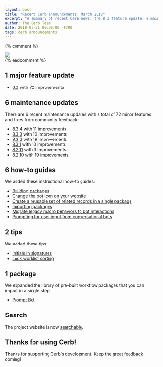 ```yaml
---
layout: post
title: "Recent Cerb announcements: March 2018"
excerpt: "A summary of recent Cerb news: the 8.3 feature update, 6 maintenance updates, 6 guides, 2 tips, and 1 package."
author: The Cerb Team
date: 2018-03-31 00:00:00 -0700
tags: cerb announcements
---
```


{% comment %}
<div class="cerb-screenshot">
<img src="/assets/images/blog/2018/03/31/mar-2018.png" class="screenshot">
</div>
{% endcomment %}

## 1 major feature update

* [8.3](/releases/8.3/) with 72 improvements

## 6 maintenance updates

There are 6 recent maintenance updates with a total of 72 minor features and fixes from community feedback:

* [8.3.4](/releases/8.3.4/) with 11 improvements
* [8.3.3](/releases/8.3.3/) with 10 improvements
* [8.3.2](/releases/8.3.2/) with 19 improvements
* [8.3.1](/releases/8.3.1/) with 10 improvements
* [8.2.11](/releases/8.2.11/) with 3 improvements
* [8.2.10](/releases/8.2.10/) with 19 improvements

## 6 how-to guides

We added these instructional how-to guides:

* [Building packages](/guides/packages/building/)
* [Change the bot icon on your website](/guides/bots/change-bot-icon/)
* [Create a reusable set of related records in a single package](/guides/packages/create-records/)
* [Importing packages](/guides/packages/importing/)
* [Migrate legacy macro behaviors to bot interactions](/guides/bots/migrate-macros/)
* [Prompting for user input from conversational bots](/guides/bots/prompts/)

## 2 tips

We added these tips:

* [Initials in signatures](/tips/signature-initials/)
* [Lock worklist sorting](/tips/worklists-lock-sorting/)

## 1 package

We expanded the library of pre-built workflow packages that you can import in a single step:

* [Prompt Bot](/packages/prompt-bot/)

## Search

The project website is now [searchable](/search/).

## Thanks for using Cerb!

Thanks for supporting Cerb's development.  Keep the [great feedback](https://github.com/jstanden/cerb/issues) coming!

